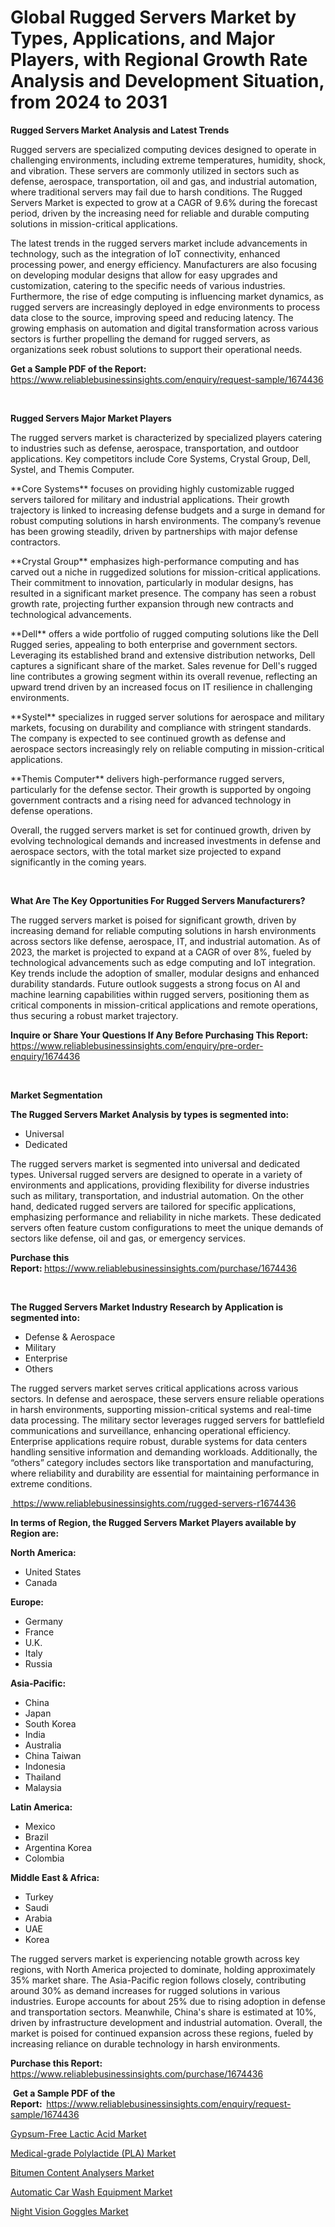 <p><h1>Global Rugged Servers Market by Types, Applications, and Major Players, with Regional Growth Rate Analysis and Development Situation, from 2024 to 2031</h1></p><p><strong>Rugged Servers Market Analysis and Latest Trends</strong></p>
<p><p>Rugged servers are specialized computing devices designed to operate in challenging environments, including extreme temperatures, humidity, shock, and vibration. These servers are commonly utilized in sectors such as defense, aerospace, transportation, oil and gas, and industrial automation, where traditional servers may fail due to harsh conditions. The Rugged Servers Market is expected to grow at a CAGR of 9.6% during the forecast period, driven by the increasing need for reliable and durable computing solutions in mission-critical applications.</p><p>The latest trends in the rugged servers market include advancements in technology, such as the integration of IoT connectivity, enhanced processing power, and energy efficiency. Manufacturers are also focusing on developing modular designs that allow for easy upgrades and customization, catering to the specific needs of various industries. Furthermore, the rise of edge computing is influencing market dynamics, as rugged servers are increasingly deployed in edge environments to process data close to the source, improving speed and reducing latency. The growing emphasis on automation and digital transformation across various sectors is further propelling the demand for rugged servers, as organizations seek robust solutions to support their operational needs.</p></p>
<p><strong>Get a Sample PDF of the Report:&nbsp;</strong> <a href="https://www.reliablebusinessinsights.com/enquiry/request-sample/1674436?utm_campaign=1260&utm_medium=2&utm_source=Github&utm_content=ia&utm_term=13102024&utm_id=rugged-servers">https://www.reliablebusinessinsights.com/enquiry/request-sample/1674436</a></p>
<p>&nbsp;</p>
<p><strong>Rugged Servers Major Market Players</strong></p>
<p><p>The rugged servers market is characterized by specialized players catering to industries such as defense, aerospace, transportation, and outdoor applications. Key competitors include Core Systems, Crystal Group, Dell, Systel, and Themis Computer.</p><p>**Core Systems** focuses on providing highly customizable rugged servers tailored for military and industrial applications. Their growth trajectory is linked to increasing defense budgets and a surge in demand for robust computing solutions in harsh environments. The company’s revenue has been growing steadily, driven by partnerships with major defense contractors.</p><p>**Crystal Group** emphasizes high-performance computing and has carved out a niche in ruggedized solutions for mission-critical applications. Their commitment to innovation, particularly in modular designs, has resulted in a significant market presence. The company has seen a robust growth rate, projecting further expansion through new contracts and technological advancements.</p><p>**Dell** offers a wide portfolio of rugged computing solutions like the Dell Rugged series, appealing to both enterprise and government sectors. Leveraging its established brand and extensive distribution networks, Dell captures a significant share of the market. Sales revenue for Dell's rugged line contributes a growing segment within its overall revenue, reflecting an upward trend driven by an increased focus on IT resilience in challenging environments.</p><p>**Systel** specializes in rugged server solutions for aerospace and military markets, focusing on durability and compliance with stringent standards. The company is expected to see continued growth as defense and aerospace sectors increasingly rely on reliable computing in mission-critical applications.</p><p>**Themis Computer** delivers high-performance rugged servers, particularly for the defense sector. Their growth is supported by ongoing government contracts and a rising need for advanced technology in defense operations.</p><p>Overall, the rugged servers market is set for continued growth, driven by evolving technological demands and increased investments in defense and aerospace sectors, with the total market size projected to expand significantly in the coming years.</p></p>
<p>&nbsp;</p>
<p><strong>What Are The Key Opportunities For Rugged Servers Manufacturers?</strong></p>
<p><p>The rugged servers market is poised for significant growth, driven by increasing demand for reliable computing solutions in harsh environments across sectors like defense, aerospace, IT, and industrial automation. As of 2023, the market is projected to expand at a CAGR of over 8%, fueled by technological advancements such as edge computing and IoT integration. Key trends include the adoption of smaller, modular designs and enhanced durability standards. Future outlook suggests a strong focus on AI and machine learning capabilities within rugged servers, positioning them as critical components in mission-critical applications and remote operations, thus securing a robust market trajectory.</p></p>
<p><strong>Inquire or Share Your Questions If Any Before Purchasing This Report:</strong> <a href="https://www.reliablebusinessinsights.com/enquiry/pre-order-enquiry/1674436?utm_campaign=1260&utm_medium=2&utm_source=Github&utm_content=ia&utm_term=13102024&utm_id=rugged-servers">https://www.reliablebusinessinsights.com/enquiry/pre-order-enquiry/1674436</a></p>
<p>&nbsp;</p>
<p><strong>Market Segmentation</strong></p>
<p><strong>The Rugged Servers Market Analysis by types is segmented into:</strong></p>
<p><ul><li>Universal</li><li>Dedicated</li></ul></p>
<p><p>The rugged servers market is segmented into universal and dedicated types. Universal rugged servers are designed to operate in a variety of environments and applications, providing flexibility for diverse industries such as military, transportation, and industrial automation. On the other hand, dedicated rugged servers are tailored for specific applications, emphasizing performance and reliability in niche markets. These dedicated servers often feature custom configurations to meet the unique demands of sectors like defense, oil and gas, or emergency services.</p></p>
<p><strong>Purchase this Report:&nbsp;</strong><a href="https://www.reliablebusinessinsights.com/purchase/1674436?utm_campaign=1260&utm_medium=2&utm_source=Github&utm_content=ia&utm_term=13102024&utm_id=rugged-servers">https://www.reliablebusinessinsights.com/purchase/1674436</a></p>
<p>&nbsp;</p>
<p><strong>The Rugged Servers Market Industry Research by Application is segmented into:</strong></p>
<p><ul><li>Defense & Aerospace</li><li>Military</li><li>Enterprise</li><li>Others</li></ul></p>
<p><p>The rugged servers market serves critical applications across various sectors. In defense and aerospace, these servers ensure reliable operations in harsh environments, supporting mission-critical systems and real-time data processing. The military sector leverages rugged servers for battlefield communications and surveillance, enhancing operational efficiency. Enterprise applications require robust, durable systems for data centers handling sensitive information and demanding workloads. Additionally, the “others” category includes sectors like transportation and manufacturing, where reliability and durability are essential for maintaining performance in extreme conditions.</p></p>
<p><a href="https://www.reliablebusinessinsights.com/rugged-servers-r1674436?utm_campaign=1260&utm_medium=2&utm_source=Github&utm_content=ia&utm_term=13102024&utm_id=rugged-servers">&nbsp;https://www.reliablebusinessinsights.com/rugged-servers-r1674436</a></p>
<p><strong>In terms of Region, the Rugged Servers Market Players available by Region are:</strong></p>
<p>
    <p> <strong> North America: </strong>
        <ul>
            <li>United States</li>
            <li>Canada</li>
        </ul>
        </p> 
    <p> <strong> Europe: </strong>
        <ul>
            <li>Germany</li>
            <li>France</li>
            <li>U.K.</li>
            <li>Italy</li>
            <li>Russia</li>
        </ul>
        </p> 
    <p> <strong> Asia-Pacific: </strong>
        <ul>
            <li>China</li>
            <li>Japan</li>
            <li>South Korea</li>
            <li>India</li>
            <li>Australia</li>
            <li>China Taiwan</li>
            <li>Indonesia</li>
            <li>Thailand</li>
            <li>Malaysia</li>
        </ul>
        </p> 
    <p> <strong> Latin America: </strong>
        <ul>
            <li>Mexico</li>
            <li>Brazil</li>
            <li>Argentina Korea</li>
            <li>Colombia</li>
        </ul>
        </p> 
    <p> <strong> Middle East & Africa: </strong>
        <ul>
            <li>Turkey</li>
            <li>Saudi</li>
            <li>Arabia</li>
            <li>UAE</li>
            <li>Korea</li>
        </ul>
    </p>
    </p>
<p><p>The rugged servers market is experiencing notable growth across key regions, with North America projected to dominate, holding approximately 35% market share. The Asia-Pacific region follows closely, contributing around 30% as demand increases for rugged solutions in various industries. Europe accounts for about 25% due to rising adoption in defense and transportation sectors. Meanwhile, China's share is estimated at 10%, driven by infrastructure development and industrial automation. Overall, the market is poised for continued expansion across these regions, fueled by increasing reliance on durable technology in harsh environments.</p></p>
<p><strong>Purchase this Report: </strong><a href="https://www.reliablebusinessinsights.com/purchase/1674436?utm_campaign=1260&utm_medium=2&utm_source=Github&utm_content=ia&utm_term=13102024&utm_id=rugged-servers">https://www.reliablebusinessinsights.com/purchase/1674436</a></p>
<p>&nbsp;<strong>Get a Sample PDF of the Report:&nbsp;&nbsp;</strong><a href="https://www.reliablebusinessinsights.com/enquiry/request-sample/1674436?utm_campaign=1260&utm_medium=2&utm_source=Github&utm_content=ia&utm_term=13102024&utm_id=rugged-servers">https://www.reliablebusinessinsights.com/enquiry/request-sample/1674436</a></p>
<p><strong></strong></p>
<p><p><a href="https://github.com/dowsegmspivadlk/Market-Research-Report-List-1/blob/main/gypsum-free-lactic-acid-market.md?utm_campaign=1260&utm_medium=2&utm_source=Github&utm_content=ia&utm_term=13102024&utm_id=rugged-servers">Gypsum-Free Lactic Acid Market</a></p><p><a href="https://github.com/fosters9adames/Market-Research-Report-List-1/blob/main/medical-grade-polylactide-pla-market.md?utm_campaign=1260&utm_medium=2&utm_source=Github&utm_content=ia&utm_term=13102024&utm_id=rugged-servers">Medical-grade Polylactide (PLA) Market</a></p><p><a href="https://www.linkedin.com/pulse/analyzing-bitumen-content-analysers-market-dynamics-jn5ve?utm_campaign=1260&utm_medium=2&utm_source=Github&utm_content=ia&utm_term=13102024&utm_id=rugged-servers">Bitumen Content Analysers Market</a></p><p><a href="https://issuu.com/reportprime-2/docs/automatic-car-wash-equipment-market_f637543e10aa44?utm_campaign=1260&utm_medium=2&utm_source=Github&utm_content=ia&utm_term=13102024&utm_id=rugged-servers">Automatic Car Wash Equipment Market</a></p><p><a href="https://issuu.com/reportprime-2/docs/night-vision-goggles-market-size-20_ee3bc70ae12bcc?utm_campaign=1260&utm_medium=2&utm_source=Github&utm_content=ia&utm_term=13102024&utm_id=rugged-servers">Night Vision Goggles Market</a></p></p>
